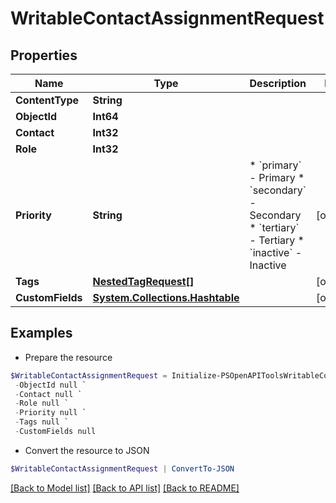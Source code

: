 # WritableContactAssignmentRequest
## Properties

Name | Type | Description | Notes
------------ | ------------- | ------------- | -------------
**ContentType** | **String** |  | 
**ObjectId** | **Int64** |  | 
**Contact** | **Int32** |  | 
**Role** | **Int32** |  | 
**Priority** | **String** | * &#x60;primary&#x60; - Primary * &#x60;secondary&#x60; - Secondary * &#x60;tertiary&#x60; - Tertiary * &#x60;inactive&#x60; - Inactive | [optional] 
**Tags** | [**NestedTagRequest[]**](NestedTagRequest.md) |  | [optional] 
**CustomFields** | [**System.Collections.Hashtable**](AnyType.md) |  | [optional] 

## Examples

- Prepare the resource
```powershell
$WritableContactAssignmentRequest = Initialize-PSOpenAPIToolsWritableContactAssignmentRequest  -ContentType null `
 -ObjectId null `
 -Contact null `
 -Role null `
 -Priority null `
 -Tags null `
 -CustomFields null
```

- Convert the resource to JSON
```powershell
$WritableContactAssignmentRequest | ConvertTo-JSON
```

[[Back to Model list]](../README.md#documentation-for-models) [[Back to API list]](../README.md#documentation-for-api-endpoints) [[Back to README]](../README.md)


